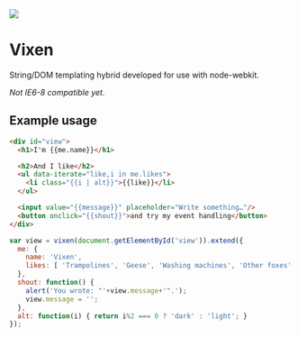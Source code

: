 <img src="https://raw.github.com/icetan/vixen/gh-pages/logo.png">

Vixen
=====

String/DOM templating hybrid developed for use with node-webkit.

*Not IE6-8 compatible yet.*

Example usage
-------------

```html
<div id="view">
  <h1>I'm {{me.name}}</h1>

  <h2>And I like</h2>
  <ul data-iterate="like,i in me.likes">
    <li class="{{i | alt}}">{{like}}</li>
  </ul>

  <input value="{{message}}" placeholder="Write something…"/>
  <button onclick="{{shout}}">and try my event handling</button>
</div>
```

```javascript
var view = vixen(document.getElementById('view')).extend({
  me: {
    name: 'Vixen',
    likes: [ 'Trampolines', 'Geese', 'Washing machines', 'Other foxes' ]
  },
  shout: function() {
    alert('You wrote: "'+view.message+'".');
    view.message = '';
  },
  alt: function(i) { return i%2 === 0 ? 'dark' : 'light'; }
});
```
